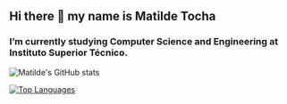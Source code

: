 ## Hi there 👋 my name is Matilde Tocha

### I’m currently studying Computer Science and Engineering at Instituto Superior Técnico.

![Matilde's GitHub stats](https://github-readme-stats.vercel.app/api?username=matildetocha&show_icons=true&include_all_commits=true&count_private=true&theme=tokyonight)

[![Top Languages](https://github-readme-stats.vercel.app/api/top-langs/?username=matildetocha&layout=compact&theme=tokyonight&langs_count=8)](https://github.com/anuraghazra/github-readme-stats)
